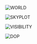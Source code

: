 ![WORLD](https://github.com/s3gf4u17/uni/blob/master/semestr-4/systemy-nawigacji-satelitarnej/gnss_planning/world.png?raw=true)

![SKYPLOT](https://github.com/s3gf4u17/uni/blob/master/semestr-4/systemy-nawigacji-satelitarnej/gnss_planning/skyplot.png?raw=true)

![VISIBILITY](https://github.com/s3gf4u17/uni/blob/master/semestr-4/systemy-nawigacji-satelitarnej/gnss_planning/visible.png?raw=true)

![DOP](https://github.com/s3gf4u17/uni/blob/master/semestr-4/systemy-nawigacji-satelitarnej/gnss_planning/test.png?raw=true)
